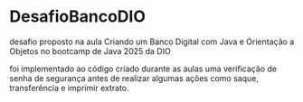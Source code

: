 # DesafioBancoDIO

desafio proposto na aula Criando um Banco Digital com Java e Orientação a Objetos no bootcamp de Java 2025 da DIO

foi implementado ao código criado durante as aulas uma verificação de senha de segurança antes de realizar algumas ações como saque, transferência e imprimir extrato.
